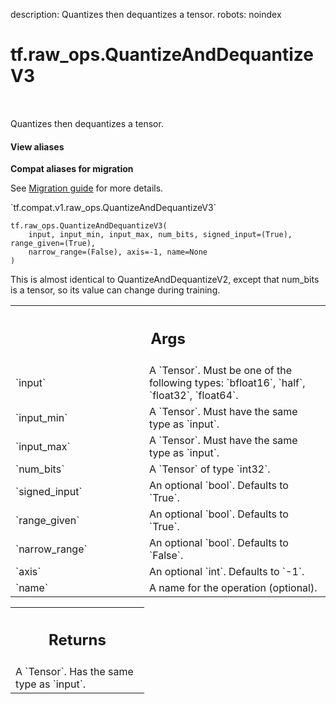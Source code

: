 description: Quantizes then dequantizes a tensor.
robots: noindex

# tf.raw_ops.QuantizeAndDequantizeV3

<!-- Insert buttons and diff -->

<table class="tfo-notebook-buttons tfo-api nocontent" align="left">

</table>



Quantizes then dequantizes a tensor.

<section class="expandable">
  <h4 class="showalways">View aliases</h4>
  <p>
<b>Compat aliases for migration</b>
<p>See
<a href="https://www.tensorflow.org/guide/migrate">Migration guide</a> for
more details.</p>
<p>`tf.compat.v1.raw_ops.QuantizeAndDequantizeV3`</p>
</p>
</section>

<pre class="devsite-click-to-copy prettyprint lang-py tfo-signature-link">
<code>tf.raw_ops.QuantizeAndDequantizeV3(
    input, input_min, input_max, num_bits, signed_input=(True), range_given=(True),
    narrow_range=(False), axis=-1, name=None
)
</code></pre>



<!-- Placeholder for "Used in" -->

This is almost identical to QuantizeAndDequantizeV2, except that num_bits is a
tensor, so its value can change during training.

<!-- Tabular view -->
 <table class="responsive fixed orange">
<colgroup><col width="214px"><col></colgroup>
<tr><th colspan="2"><h2 class="add-link">Args</h2></th></tr>

<tr>
<td>
`input`
</td>
<td>
A `Tensor`. Must be one of the following types: `bfloat16`, `half`, `float32`, `float64`.
</td>
</tr><tr>
<td>
`input_min`
</td>
<td>
A `Tensor`. Must have the same type as `input`.
</td>
</tr><tr>
<td>
`input_max`
</td>
<td>
A `Tensor`. Must have the same type as `input`.
</td>
</tr><tr>
<td>
`num_bits`
</td>
<td>
A `Tensor` of type `int32`.
</td>
</tr><tr>
<td>
`signed_input`
</td>
<td>
An optional `bool`. Defaults to `True`.
</td>
</tr><tr>
<td>
`range_given`
</td>
<td>
An optional `bool`. Defaults to `True`.
</td>
</tr><tr>
<td>
`narrow_range`
</td>
<td>
An optional `bool`. Defaults to `False`.
</td>
</tr><tr>
<td>
`axis`
</td>
<td>
An optional `int`. Defaults to `-1`.
</td>
</tr><tr>
<td>
`name`
</td>
<td>
A name for the operation (optional).
</td>
</tr>
</table>



<!-- Tabular view -->
 <table class="responsive fixed orange">
<colgroup><col width="214px"><col></colgroup>
<tr><th colspan="2"><h2 class="add-link">Returns</h2></th></tr>
<tr class="alt">
<td colspan="2">
A `Tensor`. Has the same type as `input`.
</td>
</tr>

</table>

